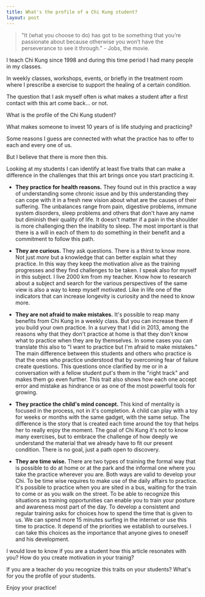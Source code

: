 ```yaml
---
title: What's the profile of a Chi Kung student?
layout: post
---
```

>"It (what you choose to do) has got to be something that you’re passionate about because otherwise you won’t have the perseverance to see it through." - Jobs, the movie.

I teach Chi Kung since 1998 and during this time period I had many people in my classes.

In weekly classes, workshops, events, or briefly in the treatment room where I prescribe a exercise to support the healing of a certain condition.

The question that I ask myself often is what makes a student after a first contact with this art come back... or not.

What is the profile of the Chi Kung student?

What makes someone to invest 10 years of is life studying and practicing? 

Some reasons I guess are connected with what the practice has to offer to each and every one of us. 

But I believe that there is more then this. 

Looking at my students I can identify at least five traits that can make
a difference in the challenges that this art brings once you start practicing
it. 

+ **They practice for health reasons.** They found out in this practice a way of understanding some chronic issue and by this understanding they can cope with it in a fresh new vision about what are the causes of their suffering. The unbalances range from pain, digestive problems, immune system disorders, sleep problems and others that don't have any name but diminish their quality of life. It doesn't matter if a pain in the shoulder is more challenging then the inability to sleep. The most important is that there is a will in each of them to do something in their benefit and a commitment to follow this path.

+ **They are curious.** They ask questions. There is a thirst to know more. Not just *more* but a knowledge that can better explain what they practice. In this way they keep the motivation alive as the training progresses and they find challenges to be taken. I speak also for myself in this subject. I live 2000 km from my teacher. Know how to research about a subject and search for the various perspectives of the same view is also a way to keep myself motivated. Like in life one of the indicators that can increase longevity is curiosity and the need to know more. 

+ **They are not afraid to make mistakes.** It's possible to reap many benefits from Chi Kung in a weekly class. But you can increase them if you build your own practice. In a survey that I did in 2013, among the reasons why that they don't practice at home is that they don't know what to practice when they are by themselves. In some cases you can translate this also to "I want to practice but I'm afraid to make mistakes." The main difference between this students and others who practice is that the ones who practice understood that by overcoming fear of failure create questions. This questions once clarified by me or in a conversation with a fellow student put's them in the "right track" and makes them go even further. This trait also shows how each one accept error and mistake as hindrance or as one of the most powerful tools for growing.

+ **They practice the child's mind concept.** This kind of mentality is focused in the process, not in it's completion. A child can play with a toy for weeks or months with the same gadget, with the same setup. The difference is the story that is created each time around the toy that helps her to really enjoy the moment. The goal of Chi Kung it's not to know many exercises, but to embrace the challenge of how deeply we understand the material that we already have to fit our present condition. There is no goal, just a path open to discovery. 

+ **They are time wise.** There are two types of training the formal way that is possible to do at home or at the park and the informal one where you take the practice wherever you are. Both ways are valid to develop your Chi. To be time wise requires to make use of the daily affairs to practice. It's possible to practice when you are sited in a bus, waiting for the train to come or as you walk on the street. To be able to recognize this situations as training opportunities can enable you to train your posture and awareness most part of the day. To develop a consistent and regular training asks for choices how to spend the time that is given to us. We can spend more 15 minutes surfing in the internet or use this time to practice. It depend of the priorities we establish to ourselves. I can take this choices as the importance that anyone gives to oneself and his development. 

I would love to know if you are a student how this article resonates with you? How do you create motivation in your trainig?

If you are a teacher do you recognize this traits on your students? What's for you the profile of your students. 

Enjoy your practice!

